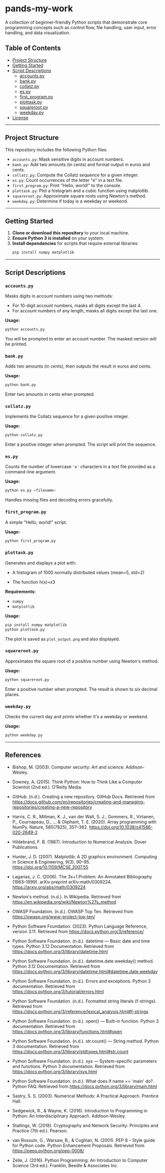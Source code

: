 
# pands-my-work

A collection of beginner-friendly Python scripts that demonstrate core programming concepts such as control flow, file handling, user input, error handling, and data visualization.

## Table of Contents

- [Project Structure](#project-structure)
- [Getting Started](#getting-started)
- [Script Descriptions](#script-descriptions)
  - [accounts.py](#accountspy)
  - [bank.py](#bankpy)
  - [collatz.py](#collatzpy)
  - [es.py](#espy)
  - [first_program.py](#first_programpy)
  - [plottask.py](#plottaskpy)
  - [squareroot.py](#squarerootpy)
  - [weekday.py](#weekdaypy)
- [License](#license)

---

## Project Structure

This repository includes the following Python files:

- `accounts.py`: Mask sensitive digits in account numbers.
- `bank.py`: Add two amounts (in cents) and format output in euros and cents.
- `collatz.py`: Compute the Collatz sequence for a given integer.
- `es.py`: Count occurrences of the letter "e" in a text file.
- `first_program.py`: Print "Hello, world!" to the console.
- `plottask.py`: Plot a histogram and a cubic function using matplotlib.
- `squareroot.py`: Approximate square roots using Newton's method.
- `weekday.py`: Determine if today is a weekday or weekend.

---

## Getting Started

1. **Clone or download this repository** to your local machine.
2. **Ensure Python 3 is installed** on your system.
3. **Install dependencies** for scripts that require external libraries:
   ```bash
   pip install numpy matplotlib

---

## Script Descriptions

### `accounts.py`

Masks digits in account numbers using two methods:
- For 10-digit account numbers, masks all digits except the last 4.
- For account numbers of any length, masks all digits except the last one.

**Usage:**
```bash
python accounts.py
```
You will be prompted to enter an account number. The masked version will be printed.

### `bank.py`

Adds two amounts (in cents), then outputs the result in euros and cents.

**Usage:**
```bash
python bank.py
```

Enter two amounts in cents when prompted.

### `collatz.py`

Implements the Collatz sequence for a given positive integer.

**Usage:**
```bash
python collatz.py
```

Enter a positive integer when prompted. The script will print the sequence.

### `es.py`

Counts the number of lowercase ```'e'``` characters in a text file provided as a command-line argument.

**Usage:**
```bash
python es.py <filename>
```

Handles missing files and decoding errors gracefully.

### `first_program.py`

A simple "Hello, world!" script.

**Usage:**
```bash
python first_program.py
```

### `plottask.py`

Generates and displays a plot with:

- A histogram of 1000 normally distributed values (mean=5, std=2)

- The function h(x)=x3
 

**Requirements:**
- ```numpy```
- ```matplotlib```

**Usage:**
```bash
pip install numpy matplotlib
python plottask.py
```

The plot is saved as ```plot_output.png``` and also displayed.

### `squareroot.py`

Approximates the square root of a positive number using Newton's method.

***Usage:***
```bash
python squareroot.py
```

Enter a positive number when prompted. The result is shown to six decimal places.

### `weekday.py`
Checks the current day and prints whether it's a weekday or weekend.

***Usage:***
```bash
python weekday.py
```

---

## References

- Bishop, M. (2003). Computer security: Art and science. Addison-Wesley.

- Downey, A. (2015). Think Python: How to Think Like a Computer Scientist (2nd ed.). O’Reilly Media.

- GitHub. (n.d.). Creating a new repository. GitHub Docs. Retrieved from https://docs.github.com/en/repositories/creating-and-managing-repositories/creating-a-new-repository

- Harris, C. R., Millman, K. J., van der Walt, S. J., Gommers, R., Virtanen, P., Cournapeau, D., ... & Oliphant, T. E. (2020). Array programming with NumPy. Nature, 585(7825), 357–362. https://doi.org/10.1038/s41586-020-2649-2

- Hildebrand, F. B. (1987). Introduction to Numerical Analysis. Dover Publications.

- Hunter, J. D. (2007). Matplotlib: A 2D graphics environment. Computing in Science & Engineering, 9(3), 90–95. https://doi.org/10.1109/MCSE.2007.55

- Lagarias, J. C. (2006). The 3x+1 Problem: An Annotated Bibliography (1963–1999). arXiv preprint arXiv:math/0309224. https://arxiv.org/abs/math/0309224

- Newton's method. (n.d.). In Wikipedia. Retrieved from https://en.wikipedia.org/wiki/Newton%27s_method

- OWASP Foundation. (n.d.). OWASP Top Ten. Retrieved from https://owasp.org/www-project-top-ten/

- Python Software Foundation. (2023). Python Language Reference, version 3.11. Retrieved from https://docs.python.org/3/reference/

- Python Software Foundation. (n.d.). datetime — Basic date and time types. Python 3.12 Documentation. Retrieved from https://docs.python.org/3/library/datetime.html

- Python Software Foundation. (n.d.). datetime.date.weekday() method. Python 3.12 Documentation. Retrieved from https://docs.python.org/3/library/datetime.html#datetime.date.weekday

- Python Software Foundation. (n.d.). Errors and exceptions. Python 3 documentation. Retrieved from https://docs.python.org/3/tutorial/errors.html

- Python Software Foundation. (n.d.). Formatted string literals (f-strings). Retrieved from https://docs.python.org/3/reference/lexical_analysis.html#f-strings

- Python Software Foundation. (n.d.). open() — Built-in function. Python 3 documentation. Retrieved from https://docs.python.org/3/library/functions.html#open

- Python Software Foundation. (n.d.). str.count() — String method. Python 3 documentation. Retrieved from https://docs.python.org/3/library/stdtypes.html#str.count

- Python Software Foundation. (n.d.). sys — System-specific parameters and functions. Python 3 documentation. Retrieved from https://docs.python.org/3/library/sys.html

- Python Software Foundation. (n.d.). What does if name == 'main' do?. Python FAQ. Retrieved from https://docs.python.org/3/library/main.html

- Sastry, S. S. (2003). Numerical Methods: A Practical Approach. Prentice Hall.

- Sedgewick, R., & Wayne, K. (2016). Introduction to Programming in Python: An Interdisciplinary Approach. Addison-Wesley.

- Stallings, W. (2018). Cryptography and Network Security: Principles and Practice (7th ed.). Pearson.

- van Rossum, G., Warsaw, B., & Coghlan, N. (2001). PEP 8 – Style guide for Python code. Python Enhancement Proposals. Retrieved from https://peps.python.org/pep-0008/

- Zelle, J. (2016). Python Programming: An Introduction to Computer Science (3rd ed.). Franklin, Beedle & Associates Inc.


 

